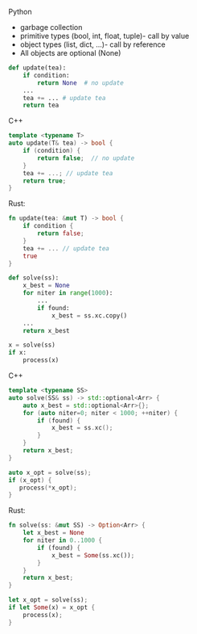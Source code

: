 Python

- garbage collection
- primitive types (bool, int, float, tuple)- call by value
- object types (list, dict, ...)- call by reference
- All objects are optional (None)

```python
def update(tea):
    if condition:
        return None  # no update
    ...
    tea += ... # update tea
    return tea
```

C++

```cpp
template <typename T>
auto update(T& tea) -> bool {
    if (condition) {
        return false;  // no update
    }
    tea += ...; // update tea
    return true;
}
```

Rust:

```rust
fn update(tea: &mut T) -> bool {
    if condition {
        return false;
    }
    tea += ... // update tea
    true
}
```

```python
def solve(ss):
    x_best = None
    for niter in range(1000):
        ...
        if found:
            x_best = ss.xc.copy()
    ...
    return x_best

x = solve(ss)
if x:
    process(x)
```

C++

```cpp
template <typename SS>
auto solve(SS& ss) -> std::optional<Arr> {
    auto x_best = std::optional<Arr>{};
    for (auto niter=0; niter < 1000; ++niter) {
        if (found) {
            x_best = ss.xc();
        }
    }
    return x_best;
}

auto x_opt = solve(ss);
if (x_opt) {
   process(*x_opt);
}
```

Rust:

```rust
fn solve(ss: &mut SS) -> Option<Arr> {
    let x_best = None
    for niter in 0..1000 {
        if (found) {
            x_best = Some(ss.xc());
        }
    }
    return x_best;
}

let x_opt = solve(ss);
if let Some(x) = x_opt {
    process(x);
}
```
